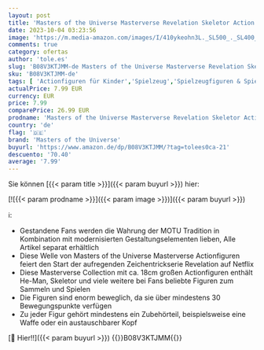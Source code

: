 ```yaml
---
layout: post
title: 'Masters of the Universe Masterverse Revelation Skeletor Action Figure'
date: 2023-10-04 03:23:56
image: 'https://m.media-amazon.com/images/I/410ykeohn3L._SL500_._SL400_.jpg'
comments: true
category: ofertas
author: 'tole.es'
slug: 'B08V3KTJMM-de Masters of the Universe Masterverse Revelation Skeletor...'
sku: 'B08V3KTJMM-de'
tags: [ 'Actionfiguren für Kinder','Spielzeug','Spielzeugfiguren & Spielsets','masters of the universe','🇩🇪', ]
actualPrice: 7.99 EUR
currency: EUR
price: 7.99
comparePrice: 26.99 EUR
prodname: 'Masters of the Universe Masterverse Revelation Skeletor Action Figure'
country: 'de'
flag: '🇩🇪'
brand: 'Masters of the Universe'
buyurl: 'https://www.amazon.de/dp/B08V3KTJMM/?tag=tolees0ca-21'
descuento: '70.40'
average: '7.99'
---
```


Sie können [{{< param title >}}]({{< param buyurl >}}) hier:

[![{{< param prodname >}}]({{< param image >}})]({{< param buyurl >}})

ℹ️:

- Gestandene Fans werden die Wahrung der MOTU Tradition in Kombination mit modernisierten Gestaltungselementen lieben, Alle Artikel separat erhältlich
- Diese Welle von Masters of the Universe Masterverse Actionfiguren feiert den Start der aufregenden Zeichentrickserie Revelation auf Netflix
- Diese Masterverse Collection mit ca. 18cm großen Actionfiguren enthält He-Man, Skeletor und viele weitere bei Fans beliebte Figuren zum Sammeln und Spielen
- Die Figuren sind enorm beweglich, da sie über mindestens 30 Bewegungspunkte verfügen
- Zu jeder Figur gehört mindestens ein Zubehörteil, beispielsweise eine Waffe oder ein austauschbarer Kopf

[🛒 Hier!!]({{< param buyurl >}})
{{<world>}}B08V3KTJMM{{</world>}}
